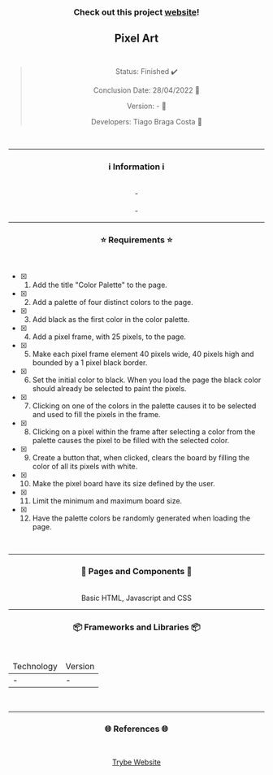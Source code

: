 <div align="center">
  <h3>
    Check out this project <a href="https://ztiagok.github.io/trybe-03.pixel-art"> website</a>! 
  <h3>
  <h2>
    Pixel Art
    <br><br>
  </h2>

  > Status: Finished ✔️
  >
  > Conclusion Date: 28/04/2022 📆
  >
  > Version: - 🧪
  >
  > Developers: Tiago Braga Costa 👤

  <br>
  <hr>
  <h3>
    ℹ️ Information ℹ️
  </h3>
  <br>
  <span> - </span> 
  <br><br>
  <span> - </span>
  <br>
  <hr>
  <h3>
    ⭐ Requirements ⭐
  </h3>
  <div align="left">
  <br>
  
- [X] 1. Add the title "Color Palette" to the page.
- [X] 2. Add a palette of four distinct colors to the page.
- [X] 3. Add black as the first color in the color palette.
- [X] 4. Add a pixel frame, with 25 pixels, to the page.
- [X] 5. Make each pixel frame element 40 pixels wide, 40 pixels high and bounded by a 1 pixel black border.
- [X] 6. Set the initial color to black. When you load the page the black color should already be selected to paint the pixels.
- [X] 7. Clicking on one of the colors in the palette causes it to be selected and used to fill the pixels in the frame.
- [X] 8. Clicking on a pixel within the frame after selecting a color from the palette causes the pixel to be filled with the selected color.
- [X] 9. Create a button that, when clicked, clears the board by filling the color of all its pixels with white.
- [X] 10. Make the pixel board have its size defined by the user.
- [X] 11. Limit the minimum and maximum board size.	
- [X] 12. Have the palette colors be randomly generated when loading the page.
  </div>
  <br>
  <hr>
  <h3>
    📄 Pages and Components 📄
  </h3>
  <br>
  <span> Basic HTML, Javascript and CSS
  <br>
  <hr>
  <h3>
    📦 Frameworks and Libraries 📦
  </h3>
  <br>
  <table>
    <thead>
      <td> Technology </td>
      <td> Version </td>
    </thead>
    <tbody>
      <tr>
        <td> - </td>
        <td> - </td>
      </tr>
    </tbody>
  </table>
  <br>
  <hr>
  <h3>
    🌐 References 🌐
  </h3>
    <br>
    <p> <a href="https://www.betrybe.com/"> Trybe Website </a> </p>
</div>

